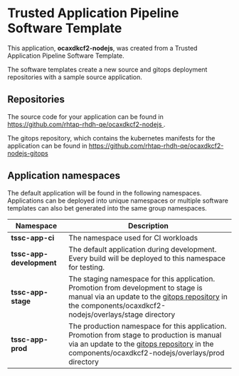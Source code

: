 # Trusted Application Pipeline Software Template

This application, **ocaxdkcf2-nodejs**, was created from a Trusted Application Pipeline Software Template.

The software templates create a new source and gitops deployment repositories with a sample source application. 

## Repositories

The source code for your application can be found in [https://github.com/rhtap-rhdh-qe/ocaxdkcf2-nodejs ](https://github.com/rhtap-rhdh-qe/ocaxdkcf2-nodejs ).
 
The gitops repository, which contains the kubernetes manifests for the application can be found in 
[https://github.com/rhtap-rhdh-qe/ocaxdkcf2-nodejs-gitops ](https://github.com/rhtap-rhdh-qe/ocaxdkcf2-nodejs-gitops ) 

## Application namespaces 

The default application will be found in the following namespaces. Applications can be deployed into unique namespaces or multiple software templates can also bet generated into the same group namespaces.  

|  Namespace   |  Description   |  
| -------- | -------- |
| **tssc-app-ci** | The namespace used for CI workloads |
| **tssc-app-development** | The default application during development. Every build will be deployed to this namespace for testing. |
| **tssc-app-stage** | The staging namespace for this application. Promotion from development to stage is manual via an update to the [gitops repository](https://github.com/rhtap-rhdh-qe/ocaxdkcf2-nodejs-gitops ) in the components/ocaxdkcf2-nodejs/overlays/stage directory |
| **tssc-app-prod** | The production namespace for this application. Promotion from stage to production is manual via an update to the [gitops repository](https://github.com/rhtap-rhdh-qe/ocaxdkcf2-nodejs-gitops ) in the components/ocaxdkcf2-nodejs/overlays/prod directory |